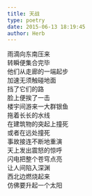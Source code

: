 ```yaml
---  
title: 天战  
type: poetry  
date: 2015-06-13 18:19:45  
author: Herb    
---  
```

雨滴向东南压来  
转瞬便集合完毕  
他们从走廊的一端起步  
加速无须触碰地面  
挡了它们的路  
脸上便挨了一击    
楼宇间游来一大群银鱼  
拖着长长的水线  
在建筑物的突起上撞死  
或者在远处撞死  
事故接连不断地重演    
天上发出震怒的惊呼  
闪电把整个苍穹点亮  
让人间陷入深渊  
西北边燃烧起来  
仿佛要升起一个太阳